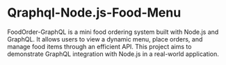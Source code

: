 # Qraphql-Node.js-Food-Menu
FoodOrder-GraphQL is a mini food ordering system built with Node.js and GraphQL. It allows users to view a dynamic menu, place orders, and manage food items through an efficient API. This project aims to demonstrate GraphQL integration with Node.js in a real-world application.
